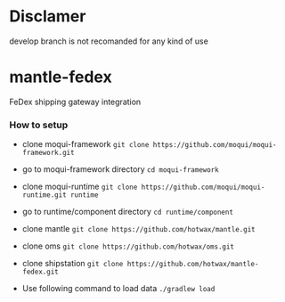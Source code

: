 # Disclamer
develop branch is not recomanded for any kind of use 

# mantle-fedex
FeDex shipping gateway integration 

### How to setup

- clone moqui-framework
`git clone https://github.com/moqui/moqui-framework.git`

- go to moqui-framework directory
`cd moqui-framework`

- clone moqui-runtime
`git clone https://github.com/moqui/moqui-runtime.git runtime`

- go to runtime/component directory
`cd runtime/component`

- clone mantle
`git clone https://github.com/hotwax/mantle.git`

- clone oms
`git clone https://github.com/hotwax/oms.git`

- clone shipstation
`git clone https://github.com/hotwax/mantle-fedex.git`

- Use following command to load data
`./gradlew load`
